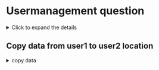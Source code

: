 # Usermanagement question 

<details>
<summary>Click to expand the details</summary>


```bash
# Steps to create and manage a user
1. Create a user named `<yournameu1>` with the following details:
    - Assign any user ID in the range of 2001 to 40001.
    - Set the shell for this user to `/bin/sh`.
    - Set the password for this user to `Hello@12345`.

2. Login with this user using the `su` command.

3. Perform the following actions:
    - Create some files and folders.
    - Ensure this user can store only 20 history entries in a file called `myhist.txt`.
```

</details>

## Copy data from user1 to user2 location

<details>
    <summary>copy data</summary>

```bash
1. Create 2 users:-
   - username: <yournameu001>  and password: Hello@12345
   - username: <yournameu002>  and password: Hello@12345
2. Login with both the users using `su` commands 
    - login with both users and create 2 folders and  1 file with some data
    - make sure both users are having different file and folder names

3. Now without using root user copy file of user1 file to user2 file 
</details>